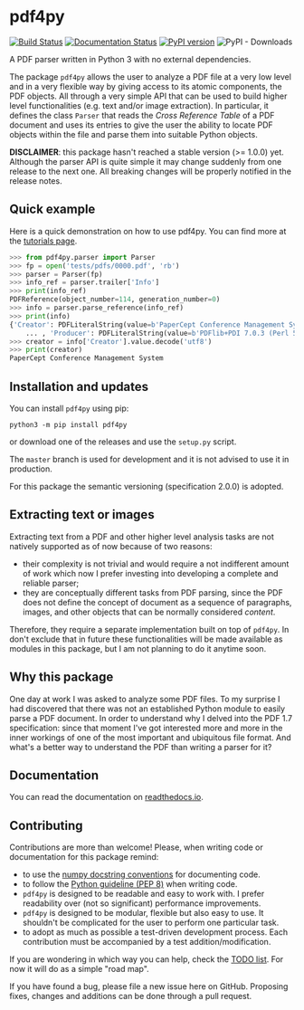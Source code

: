 # pdf4py

[![Build Status](https://travis-ci.org/Halolegend94/pdf4py.svg?branch=master)](https://travis-ci.org/Halolegend94/pdf4py) [![Documentation Status](https://readthedocs.org/projects/pdf4py/badge/?version=latest)](https://pdf4py.readthedocs.io/en/latest/?badge=latest) [![PyPI version](https://badge.fury.io/py/pdf4py.svg)](https://badge.fury.io/py/pdf4py) ![PyPI - Downloads](https://img.shields.io/pypi/dm/pdf4py?color=brightgreen)

A PDF parser written in Python 3 with no external dependencies.

The package `pdf4py` allows the user to analyze a PDF file at a very low level and in a very
flexible way by giving access to its atomic components, the PDF objects. All through a very
simple API that can be used to build higher level functionalities (e.g. text and/or image
extraction). In particular, it defines the class `Parser` that reads the *Cross Reference Table*
of a PDF document and uses its entries to give the user the ability to locate PDF objects within
the file and parse them into suitable Python objects.

**DISCLAIMER**: this package hasn't reached a stable version (>= 1.0.0) yet. Although the parser
API is quite simple it may change suddenly from one release to the next one. All breaking changes
will be properly notified in the release notes.


## Quick example

Here is a quick demonstration on how to use pdf4py. You can find more at the [tutorials page](https://pdf4py.readthedocs.io/en/latest/tutorials.html).

```python
>>> from pdf4py.parser import Parser
>>> fp = open('tests/pdfs/0000.pdf', 'rb')
>>> parser = Parser(fp)
>>> info_ref = parser.trailer['Info']
>>> print(info_ref)
PDFReference(object_number=114, generation_number=0)
>>> info = parser.parse_reference(info_ref)
>>> print(info)
{'Creator': PDFLiteralString(value=b'PaperCept Conference Management System'),
    ... , 'Producer': PDFLiteralString(value=b'PDFlib+PDI 7.0.3 (Perl 5.8.0/Linux)')}
>>> creator = info['Creator'].value.decode('utf8')
>>> print(creator)
PaperCept Conference Management System
```

## Installation and updates

You can install `pdf4py` using pip:

```
python3 -m pip install pdf4py
```

or download one of the releases and use the `setup.py` script.

The `master` branch is used for development and it is not advised to use it in production.

For this package the semantic versioning (specification 2.0.0) is adopted.

## Extracting text or images

Extracting text from a PDF and other higher level analysis tasks are not natively supported as of now 
because of two reasons:

- their complexity is not trivial and would require a not indifferent amount of work which now I prefer
investing into developing a complete and reliable parser;
- they are conceptually different tasks from PDF parsing, since the PDF does not define the concept of
document as a sequence of paragraphs, images, and other objects that can be normally considered *content*.

Therefore, they require a separate implementation built on top of `pdf4py`. In don't exclude that in
future these functionalities will be made available as modules in this package, but I am not planning
to do it anytime soon.


## Why this package

One day at work I was asked to analyze some PDF files. To my surprise I had discovered that
there was not an established Python module to easily parse a PDF document. In order to understand
why I delved into the PDF 1.7 specification: since that moment I've got interested more and more
in the inner workings of one of the most important and ubiquitous file format. And what's
a better way to understand the PDF than writing a parser for it?


## Documentation

You can read the documentation on [readthedocs.io](https://pdf4py.readthedocs.io/en/latest/).


## Contributing

Contributions are more than welcome! Please, when writing code or documentation for this package remind:

- to use the [numpy docstring conventions](https://numpydoc.readthedocs.io/en/latest/format.html) for documenting code.
- to follow the [Python guideline (PEP 8)](https://www.python.org/dev/peps/pep-0008/) when writing code.
- `pdf4py` is designed to be readable and easy to work with. I prefer readability over (not so significant)
  performance improvements.
- `pdf4py` is designed to be modular, flexible but also easy to use. It shouldn't be complicated for the user
  to perform one particular task.
- to adopt as much as possible a test-driven development process. Each contribution must be accompanied by a 
  test addition/modification.

If you are wondering in which way you can help, check the [TODO list](https://github.com/Halolegend94/pdf4py/blob/master/TODO.md). For now it will do as a simple "road map".  

If you have found a bug, please file a new issue here on GitHub. Proposing fixes, changes and additions can
be done through a pull request.
